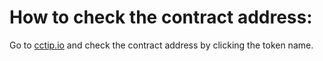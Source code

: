# How to check the contract address:

Go to [cctip.io](https://cctip.io/index) and check the contract address by clicking the token name.

